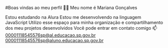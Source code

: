 #Boas vindas ao meu perfil 💙💙
Meu nome é Mariana Gonçalves

Estou estudando na Alura
Estou me desenvolvendo na linguagem JavaScript
Utilizo esse espaço para minha organização e compartilhamento dos meu projetos desenvolvidos
Você pode entrar em contato comigo 📫
00001118545576sp@al.educacao.sp.gov.br
00001118545576sp@aluno.educacao.sp.gov.br 
